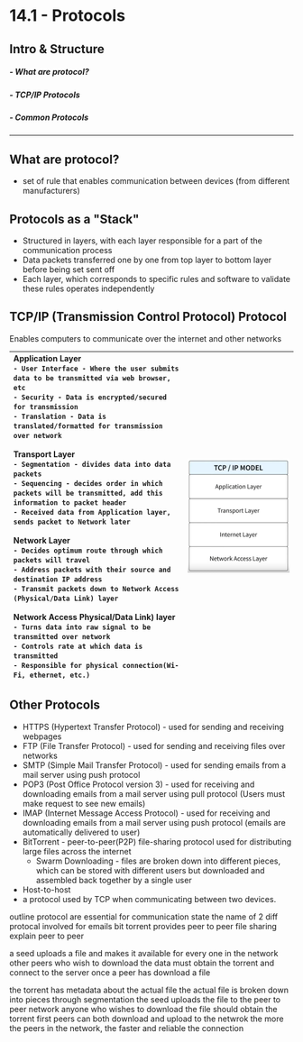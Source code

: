 # 14.1 - Protocols
## Intro & Structure
#####    - What are protocol?
#####    - TCP/IP Protocols
#####    - Common Protocols

---
## What are protocol?
 - set of rule that enables communication between devices (from different manufacturers)

## Protocols as a "Stack"
- Structured in layers, with each layer responsible for a part of the communication process
- Data packets transferred one by one from top layer to bottom layer before being set sent off
- Each layer, which corresponds to specific rules and software to validate these rules operates independently 

## TCP/IP (Transmission Control Protocol) Protocol
Enables computers to communicate over the internet and other networks

| **Application Layer**<br>	`- User Interface - Where the user submits data to be transmitted via web browser, etc`<br>	`- Security - Data is encrypted/secured for transmission`<br>	`- Translation - Data is translated/formatted for transmission over network`  <br><br>**Transport Layer**<br>	`- Segmentation - divides data into data packets`<br>	`- Sequencing - decides order in which packets will be transmitted, add this information to packet header`<br>	`- Received data from Application layer, sends packet to Network later`<br><br>**Network Layer**<br>	`- Decides optimum route through which packets will travel`<br>	`- Address packets with their source and destination IP address`<br>	`- Transmit packets down to Network Access (Physical/Data Link) layer`<br><br>**Network Access Physical/Data Link) layer**<br>	`- Turns data into raw signal to be transmitted over network`<br>	`- Controls rate at which data is transmitted`<br>	`- Responsible for physical connection(Wi-Fi, ethernet, etc.)` | ![](../Assets/Pasted%20image%2020250818192350.png) |
| :---------------------------------------------------------------------------------------------------------------------------------------------------------------------------------------------------------------------------------------------------------------------------------------------------------------------------------------------------------------------------------------------------------------------------------------------------------------------------------------------------------------------------------------------------------------------------------------------------------------------------------------------------------------------------------------------------------------------------------------------------------------------------------------------------------------------------------------------------------------------------------------------------------------------------------------------------------------------------------------------------------------------------------- | -------------------------------------------------- |

## Other Protocols
- HTTPS (Hypertext Transfer Protocol) - used for sending and receiving webpages
- FTP (File Transfer Protocol) - used for sending and receiving files over networks
- SMTP (Simple Mail Transfer Protocol) - used for sending emails from a mail server using push protocol
- POP3 (Post Office Protocol version 3) - used for receiving and downloading emails from a mail server using pull protocol (Users must make request to see new emails)
- IMAP (Internet Message Access Protocol) - used for receiving and downloading emails from a mail server using push protocol (emails are automatically delivered to user)
- BitTorrent - peer-to-peer(P2P) file-sharing protocol used for distributing large files across the internet
	- Swarm Downloading - files are broken down into different pieces, which can be stored with different users but downloaded and assembled back together by a single user
- Host-to-host                       
-  a protocol used by TCP when communicating between two devices. 



outline protocol are essential for communication
state the name of 2 diff protocal involved for emails
bit torrent provides peer to peer file sharing
explain peer to peer

a seed uploads a file and makes it available for every one in the network
other peers who wish to download the data must obtain the torrent and connect to the server
once a peer has download a file


the torrent has metadata about the actual file
the actual file is broken down into pieces through segmentation
the seed uploads the file to the peer to peer network
anyone who wishes to download the file should obtain the torrent first
peers can both download and  upload to the netwrok 
the more the peers in the network, the faster and reliable the connection